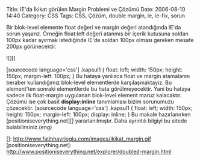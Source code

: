 Title: IE&#039;da İkikat görülen Margin Problemi ve Çözümü
Date: 2006-08-10 14:40
Category: CSS
Tags: CSS, Çözüm, double margin, ie, ie-fix, sorun

Bir blok-level elemente float değeri ve margin değeri atandığında IE'da
sorun yaşarız. Örneğin float:left değeri atanmış bir içerik kutusuna
soldan 100px kadar ayırmak istediğinde IE'de soldan 100px olması gereken
mesafe 200px görünecektir. <!--more-->

![][]

[sourcecode language='css'] .kapsul1 { float: left; width: 150px;
height: 150px; margin-left: 100px; }  Bu hataya yanlızca
float ve margin atamalarını beraber kullandığımız blok-level
elementlerde karşılaşmaktayız. Bu element'ten sonraki elementlerde bu
hata görülmeyecektir. Yani bu hataya sadece ilk float-margin uygulanan
blok-level element maruz kalacaktır. Çözümü ise çok basit
**display:inline** tanımlaması bizim sorunumuzu çözecektir. [sourcecode
language='css'] .kapsul1 { float: left; width: 150px; height: 150px;
margin-left: 100px; display: inline; }  Bu makale
hazırlanırken [positioniseverything.net][] yararlanılmıştır. Daha
ayrıntılı bilgiyi bu sitede bulabilirsiniz.(eng)

</p>

  []: http://www.fatihhayrioglu.com/images/ikikat_margin.gif
  [positioniseverything.net]: http://www.positioniseverything.net/explorer/doubled-margin.html
